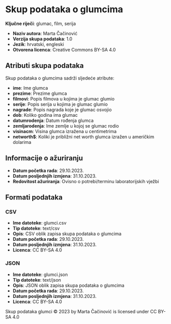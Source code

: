 # Skup podataka o glumcima

**Ključne riječi**: glumac, film, serija

- **Naziv autora**: Marta Čačinović
- **Verzija skupa podataka**: 1.0
- **Jezik**: hrvatski, engleski
- **Otvorena licenca**: Creative Commons BY-SA 4.0

## Atributi skupa podataka
Skup podataka o glumcima sadrži sljedeće atribute:
- **ime**: Ime glumca
- **prezime**: Prezime glumca
- **filmovi**: Popis filmova u kojima je glumac glumio
- **serije**: Popis serija u kojima je glumac glumio
- **nagrade**: Popis nagrada koje je glumac osvojio
- **dob**: Koliko godina ima glumac
- **datumrodenja**: Datum rođenja glumca
- **zemljarodenja**: Ime zemlje u kojoj se glumac rodio
- **visinacm**: Visina glumca izražena u centimetrima
- **networth$**: Koliki je približni net worth glumca izražen u američkim dolarima

## Informacije o ažuriranju
- **Datum početka rada**: 29.10.2023.
- **Datum posljednjih izmjena**: 31.10.2023.
- **Redovitost ažuriranja**: Ovisno o potrebi/terminu laboratorijskih vježbi

## Formati podataka

### CSV
- **Ime datoteke**: glumci.csv
- **Tip datoteke**: text/csv
- **Opis**: CSV oblik zapisa skupa podataka o glumcima
- **Datum početka rada**: 29.10.2023.
- **Datum posljednjih izmjena**: 31.10.2023.
- **Licenca**: CC BY-SA 4.0

### JSON
- **Ime datoteke**: glumci.json
- **Tip datoteke**: text/json
- **Opis**: JSON oblik zapisa skupa podataka o glumcima
- **Datum početka rada**: 29.10.2023.
- **Datum posljednjih izmjena**: 31.10.2023.
- **Licenca**: CC BY-SA 4.0


Skup podataka glumci © 2023 by Marta Čačinović is licensed under CC BY-SA 4.0 
